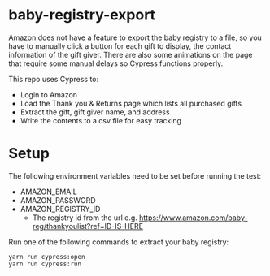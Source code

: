 # baby-registry-export
Amazon does not have a feature to export the baby registry to a file,
so you have to manually click a button for each gift to display,
the contact information of the gift giver. There are also some animations
on the page that require some manual delays so Cypress functions properly.

This repo uses Cypress to:
- Login to Amazon
- Load the Thank you & Returns page which lists all purchased gifts
- Extract the gift, gift giver name, and address
- Write the contents to a csv file for easy tracking

# Setup
The following environment variables need to be set before running the test:
- AMAZON_EMAIL
- AMAZON_PASSWORD
- AMAZON_REGISTRY_ID
  - The registry id from the url e.g. https://www.amazon.com/baby-reg/thankyoulist?ref=ID-IS-HERE

Run one of the following commands to extract your baby registry:
```shell
yarn run cypress:open
yarn run cypress:run
```

